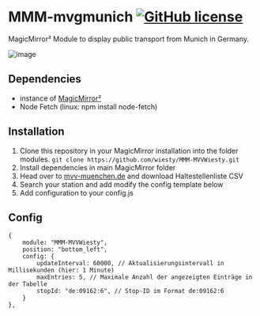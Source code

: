 # MMM-mvgmunich [![GitHub license](https://img.shields.io/badge/license-MIT-blue.svg)](https://github.com/wiesty/MMM-MVVWiesty/raw/master/LICENSE)

MagicMirror² Module to display public transport from Munich  in Germany.


![image](https://i.imgur.com/1XGtvkj.png)


## Dependencies
* instance of [MagicMirror²](https://github.com/MichMich/MagicMirror)
* Node Fetch (linux: npm install node-fetch)

## Installation
1. Clone this repository in your MagicMirror installation into the folder modules.
```git clone https://github.com/wiesty/MMM-MVVWiesty.git```
2. Install dependencies in main MagicMirror folder
3. Head over to [mvv-muenchen.de](https://www.mvv-muenchen.de/fahrplanauskunft/fuer-entwickler/opendata/index.html) and download Haltestellenliste CSV
4. Search your station and add modify the config template below
5. Add configuration to your config.js

## Config


```
{
    module: "MMM-MVVWiesty",
    position: "bottom_left",
    config: {
        updateInterval: 60000, // Aktualisierungsintervall in Millisekunden (hier: 1 Minute)
        maxEntries: 5, // Maximale Anzahl der angezeigten Einträge in der Tabelle
        stopId: "de:09162:6", // Stop-ID im Format de:09162:6
    }
},
```
